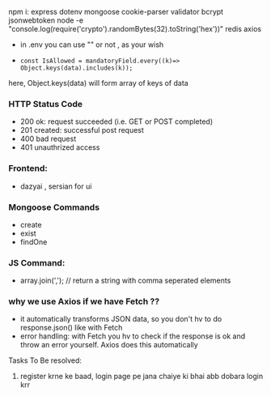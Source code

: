 
npm i:
express
dotenv
mongoose
cookie-parser
validator
bcrypt
jsonwebtoken
node -e "console.log(require('crypto').randomBytes(32).toString('hex'))"
redis
axios



- in .env you can use "" or not , as your wish

-     const IsAllowed = mandatoryField.every((k)=> Object.keys(data).includes(k)); 
here, Object.keys(data) will form array of keys of data


### HTTP Status Code
- 200 ok: request succeeded (i.e. GET or POST completed)
- 201 created: successful post request
- 400 bad request
- 401 unauthrized access


### Frontend:
- dazyai , sersian for ui


### Mongoose Commands
- create
- exist
- findOne


### JS Command:
- array.join(','); // return a string with comma seperated elements


### why we use Axios if we have Fetch ??
- it automatically transforms JSON data, so you don't hv to do response.json() like with Fetch
- error handling: with Fetch you hv to check if the response is ok and throw an error yourself. Axios does this automatically


Tasks To Be resolved:
1) register krne ke baad, login page pe jana chaiye ki bhai abb dobara login krr